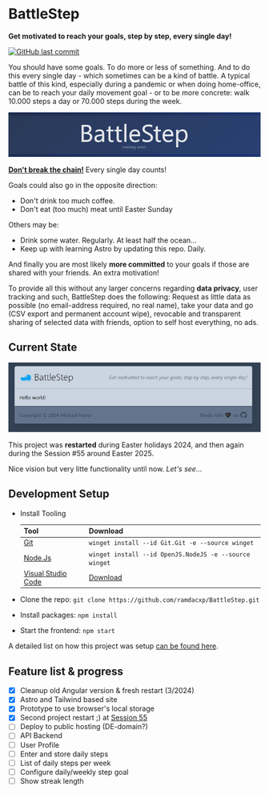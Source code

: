 # BattleStep

**Get motivated to reach your goals, step by step, every single day!**

[![GitHub last commit](https://img.shields.io/github/last-commit/ramdacxp/BattleStep?logo=github&label=last%20update)
](https://github.com/ramdacxp/BattleStep)

You should have some goals. To do more or less of something. And to do this every single day - which sometimes can be a kind of battle. A typical battle of this kind, especially during a pandemic or when doing home-office, can be to reach your daily movement goal - or to be more concrete: walk 10.000 steps a day or 70.000 steps during the week.

![coming soon](images/soon.png)

[**Don't break the chain!**](https://lifehacker.com/jerry-seinfelds-productivity-secret-281626)
Every single day counts!

Goals could also go in the opposite direction:

* Don't drink too much coffee.
* Don't eat (too much) meat until Easter Sunday

Others may be:

* Drink some water. Regularly. At least half the ocean...
* Keep up with learning Astro by updating this repo. Daily.

And finally you are most likely **more committed** to your goals if those are shared with your friends. An extra motivation!

To provide all this without any larger concerns regarding **data privacy**, user tracking and such, BattleStep does the following: Request as little data as possible (no email-address required, no real name), take your data and go (CSV export and permanent account wipe), revocable and transparent sharing of selected data with friends, option to self host everything, no ads.

## Current State

![Screenshot](images/screenshot.jpg)

This project was **restarted** during Easter holidays 2024, and then again during the Session #55 around Easter 2025.

Nice vision but very litte functionality until now.
*Let's see...*

## Development Setup

* Install Tooling

  | Tool                                                | Download                                               |
  |-----------------------------------------------------|--------------------------------------------------------|
  | [Git](https://git-scm.com/downloads)                | `winget install --id Git.Git -e --source winget`       |
  | [Node.Js](https://nodejs.org/en/download)           | `winget install --id OpenJS.NodeJS -e --source winget` |
  | [Visual Studio Code](https://code.visualstudio.com) | [Download](https://code.visualstudio.com/download)     |

* Clone the repo: `git clone https://github.com/ramdacxp/BattleStep.git`
* Install packages: `npm install`
* Start the frontend: `npm start`

A detailed list on how this project was setup [can be found here](Setup.md).

## Feature list & progress

* [x] Cleanup old Angular version & fresh restart (3/2024)
* [x] Astro and Tailwind based site
* [x] Prototype to use browser's local storage
* [x] Second project restart ;) at [Session 55](https://session.pestilenz.org/)
* [ ] Deploy to public hosting (DE-domain?)
* [ ] API Backend
* [ ] User Profile
* [ ] Enter and store daily steps
* [ ] List of daily steps per week
* [ ] Configure daily/weekly step goal
* [ ] Show streak length
